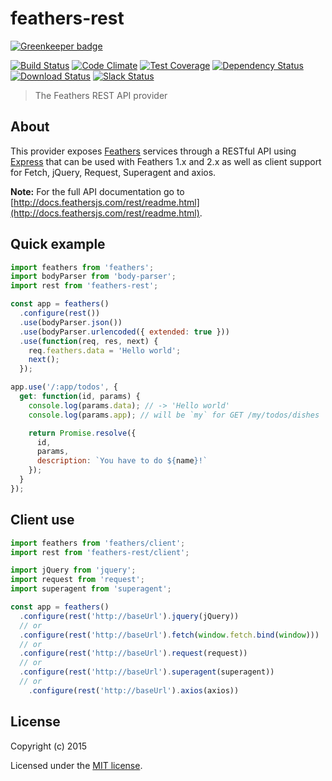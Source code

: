 # feathers-rest

[![Greenkeeper badge](https://badges.greenkeeper.io/feathersjs/feathers-rest.svg)](https://greenkeeper.io/)

[![Build Status](https://travis-ci.org/feathersjs/feathers-rest.png?branch=master)](https://travis-ci.org/feathersjs/feathers-rest)
[![Code Climate](https://codeclimate.com/github/feathersjs/feathers-rest/badges/gpa.svg)](https://codeclimate.com/github/feathersjs/feathers-rest)
[![Test Coverage](https://codeclimate.com/github/feathersjs/feathers-rest/badges/coverage.svg)](https://codeclimate.com/github/feathersjs/feathers-rest/coverage)
[![Dependency Status](https://img.shields.io/david/feathersjs/feathers-rest.svg?style=flat-square)](https://david-dm.org/feathersjs/feathers-rest)
[![Download Status](https://img.shields.io/npm/dm/feathers-rest.svg?style=flat-square)](https://www.npmjs.com/package/feathers-rest)
[![Slack Status](http://slack.feathersjs.com/badge.svg)](http://slack.feathersjs.com)

> The Feathers REST API provider

## About

This provider exposes [Feathers](http://feathersjs.com) services through a RESTful API using [Express](http://expressjs.com) that can be used with Feathers 1.x and 2.x as well as client support for Fetch, jQuery, Request, Superagent and axios.

__Note:__ For the full API documentation go to [http://docs.feathersjs.com/rest/readme.html](http://docs.feathersjs.com/rest/readme.html).

## Quick example

```js
import feathers from 'feathers';
import bodyParser from 'body-parser';
import rest from 'feathers-rest';

const app = feathers()
  .configure(rest())
  .use(bodyParser.json())
  .use(bodyParser.urlencoded({ extended: true }))
  .use(function(req, res, next) {
    req.feathers.data = 'Hello world';
    next();
  });

app.use('/:app/todos', {
  get: function(id, params) {
    console.log(params.data); // -> 'Hello world'
    console.log(params.app); // will be `my` for GET /my/todos/dishes

    return Promise.resolve({
      id,
      params,
      description: `You have to do ${name}!`
    });
  }
});
```

## Client use

```js
import feathers from 'feathers/client';
import rest from 'feathers-rest/client';

import jQuery from 'jquery';
import request from 'request';
import superagent from 'superagent';

const app = feathers()
  .configure(rest('http://baseUrl').jquery(jQuery))
  // or
  .configure(rest('http://baseUrl').fetch(window.fetch.bind(window)))
  // or
  .configure(rest('http://baseUrl').request(request))
  // or
  .configure(rest('http://baseUrl').superagent(superagent))
  // or
    .configure(rest('http://baseUrl').axios(axios))
```

## License

Copyright (c) 2015

Licensed under the [MIT license](LICENSE).
